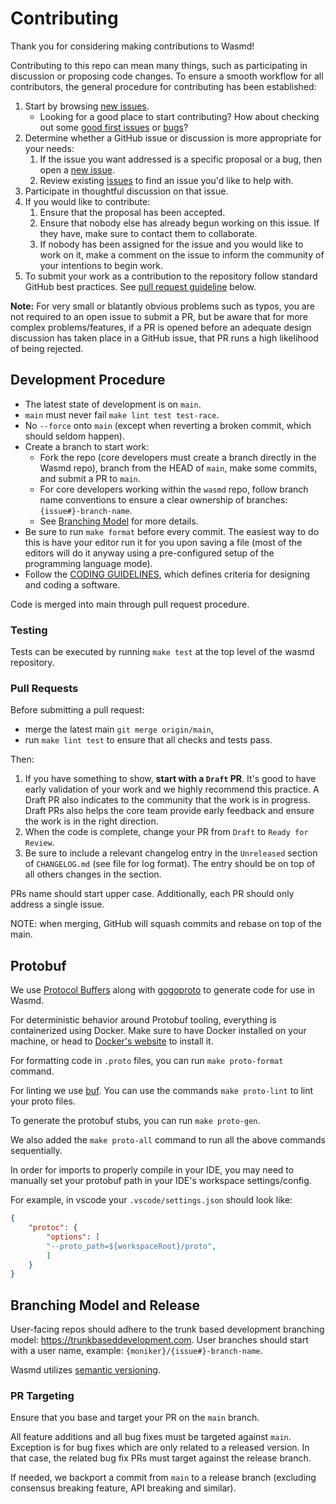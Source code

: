 # Contributing

Thank you for considering making contributions to Wasmd!

Contributing to this repo can mean many things, such as participating in
discussion or proposing code changes. To ensure a smooth workflow for all
contributors, the general procedure for contributing has been established:

1. Start by browsing [new issues](https://github.com/CosmWasm/wasmd/issues).
   * Looking for a good place to start contributing? How about checking out some [good first issues](https://github.com/CosmWasm/wasmd/issues?q=is%3Aopen+is%3Aissue+label%3A%22good+first+issue%22) or [bugs](https://github.com/CosmWasm/wasmd/issues?q=is%3Aopen+is%3Aissue+label%3Abug)?
2. Determine whether a GitHub issue or discussion is more appropriate for your needs:
   1. If the issue you want addressed is a specific proposal or a bug, then open a [new issue](https://github.com/CosmWasm/wasmd/issues/new).
   2. Review existing [issues](https://github.com/CosmWasm/wasmd/issues) to find an issue you'd like to help with.
3. Participate in thoughtful discussion on that issue.
4. If you would like to contribute:
   1. Ensure that the proposal has been accepted.
   2. Ensure that nobody else has already begun working on this issue. If they have,
      make sure to contact them to collaborate.
   3. If nobody has been assigned for the issue and you would like to work on it,
      make a comment on the issue to inform the community of your intentions
      to begin work.
5. To submit your work as a contribution to the repository follow standard GitHub best practices. See [pull request guideline](#pull-requests) below.

**Note:** For very small or blatantly obvious problems such as typos, you are
not required to an open issue to submit a PR, but be aware that for more complex
problems/features, if a PR is opened before an adequate design discussion has
taken place in a GitHub issue, that PR runs a high likelihood of being rejected.

## Development Procedure

* The latest state of development is on `main`.
* `main` must never fail `make lint test test-race`.
* No `--force` onto `main` (except when reverting a broken commit, which should seldom happen).
* Create a branch to start work:
    * Fork the repo (core developers must create a branch directly in the Wasmd repo),
    branch from the HEAD of `main`, make some commits, and submit a PR to `main`.
    * For core developers working within the `wasmd` repo, follow branch name conventions to ensure a clear
    ownership of branches: `{issue#}-branch-name`.
    * See [Branching Model](#branching-model-and-release) for more details.
* Be sure to run `make format` before every commit. The easiest way
  to do this is have your editor run it for you upon saving a file (most of the editors
  will do it anyway using a pre-configured setup of the programming language mode).
* Follow the [CODING GUIDELINES](CODING_GUIDELINES.md), which defines criteria for designing and coding a software.

Code is merged into main through pull request procedure.

### Testing

Tests can be executed by running `make test` at the top level of the wasmd repository.

### Pull Requests

Before submitting a pull request:

* merge the latest main `git merge origin/main`,
* run `make lint test` to ensure that all checks and tests pass.

Then:

1. If you have something to show, **start with a `Draft` PR**. It's good to have early validation of your work and we highly recommend this practice. A Draft PR also indicates to the community that the work is in progress.
   Draft PRs also helps the core team provide early feedback and ensure the work is in the right direction.
2. When the code is complete, change your PR from `Draft` to `Ready for Review`.
3. Be sure to include a relevant changelog entry in the `Unreleased` section of `CHANGELOG.md` (see file for log format). The entry should be on top of all others changes in the section.

PRs name should start upper case.
Additionally, each PR should only address a single issue.

NOTE: when merging, GitHub will squash commits and rebase on top of the main.

## Protobuf

We use [Protocol Buffers](https://developers.google.com/protocol-buffers) along with [gogoproto](https://github.com/cosmos/gogoproto) to generate code for use in Wasmd.

For deterministic behavior around Protobuf tooling, everything is containerized using Docker. Make sure to have Docker installed on your machine, or head to [Docker's website](https://docs.docker.com/get-docker/) to install it.

For formatting code in `.proto` files, you can run `make proto-format` command.

For linting we use [buf](https://buf.build/). You can use the commands `make proto-lint` to lint your proto files.

To generate the protobuf stubs, you can run `make proto-gen`.

We also added the `make proto-all` command to run all the above commands sequentially.

In order for imports to properly compile in your IDE, you may need to manually set your protobuf path in your IDE's workspace settings/config.

For example, in vscode your `.vscode/settings.json` should look like:

```json
{
    "protoc": {
        "options": [
        "--proto_path=${workspaceRoot}/proto",
        ]
    }
}
```

## Branching Model and Release

User-facing repos should adhere to the trunk based development branching model: https://trunkbaseddevelopment.com. User branches should start with a user name, example: `{moniker}/{issue#}-branch-name`.

Wasmd utilizes [semantic versioning](https://semver.org/).

### PR Targeting

Ensure that you base and target your PR on the `main` branch.

All feature additions and all bug fixes must be targeted against `main`. Exception is for bug fixes which are only related to a released version. In that case, the related bug fix PRs must target against the release branch.

If needed, we backport a commit from `main` to a release branch (excluding consensus breaking feature, API breaking and similar).